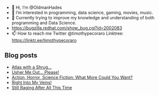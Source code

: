 - 👋 Hi, I’m @OldmanHades
- 👀 I’m interested in programming, data science, gaming, movies, music.
- 🌱 Currently trying to improve my knowledge and understanding of both programming and Data Science.
- https://bugzilla.redhat.com/show_bug.cgi?id=2002083
- 📫 How to reach me Twitter @timothypecoraro
Linktree: https://linktr.ee/timothypecoraro

## Blog posts
<!-- BLOG-POST-LIST:START -->
- [Atlas with a Shrug…](https://medium.com/@timothypecoraro/atlas-with-a-shrug-3186a4aa68db?source=rss-5097f5c9b801------2)
- [Usher Me Out… Please!](https://medium.com/@timothypecoraro/usher-me-out-please-3903074a1d70?source=rss-5097f5c9b801------2)
- [Action, Horror, Science Fiction: What More Could You Want?](https://medium.com/@timothypecoraro/action-horror-science-fiction-what-more-could-you-want-0d351a63da82?source=rss-5097f5c9b801------2)
- [Right Into My Veins!](https://medium.com/@timothypecoraro/right-into-my-veins-55669623a395?source=rss-5097f5c9b801------2)
- [Still Raging After All This Time](https://medium.com/@timothypecoraro/still-raging-after-all-this-time-52cd54055700?source=rss-5097f5c9b801------2)
<!-- BLOG-POST-LIST:END -->
